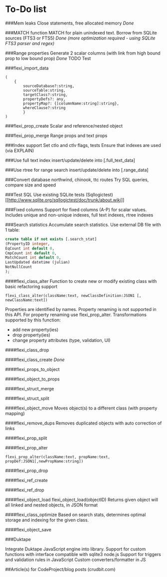 # To-Do list

###Mem leaks
Close statements, free allocated memory
*Done*

###MATCH function 
MATCH for plain unindexed text. Borrow from SQLite sources (FTS3 or FTS5)
*Done (more optimization required - using SQLite FTS3 parser and regex)*

###Range properties
Generate 2 scalar columns (with link from high bound prop to low bound prop)
*Done* TODO Test

###flexi_import_data

```
(
    {
        sourceDatabase?:string,
        sourceTable:string,
        targetClass?:string,
        propertyDefs?: any,
        propertyMap?: {[columnName:string]:string},
        whereClause?:string
        }
)
```


###flexi_prop_create
Scalar and reference/nested object

###flexi_prop_merge
Range props and text props

###Index support
Set ctlo and ctlv flags, tests
Ensure that indexes are used (via EXPLAIN)

###Use full text index
insert/update/delete into [.full_text_data]

###Use rtree for range search
insert/update/delete into [.range_data]

###Convert database
northwind, chinook, ttc routes
Try SQL queries, compare size and speed

###Test SQL 
Use existing SQLite tests (Sqllogictest) [[http://www.sqlite.org/sqllogictest/doc/trunk/about.wiki]]

###Fixed columns
Support for fixed columns (A-P) for scalar values. Includes unique and non-unique indexes,
full text indexes, rtree indexes
 
###Search statistics
Accumulate search statistics. Use external DB file with 1 table:
``` sql
create table if not exists [.search_stat] 
(PropertyID integer,
EqCount int default 0,
CmpCount int default 0,
MatchCount int default 0,
LastUpdated datetime (julian)
NotNullCount 
);
```

####flexi_class_alter
Function to create new or modify existing class with basic refactoring support

```
flexi_class_alter(className:text, newClassDefinition:JSON1 [, newClassName:text])
```
Properties are identified by names. Property renaming is not supported in this API.
For property renaming use flexi_prop_alter.
Transformations supported by this function:
- add new property(ies)
- drop property(ies)
- change property attributes (type, validation, UI)

####flexi_class_drop

####flexi_class_create
*Done*

####flexi_props_to_object

####flexi_object_to_props

####flexi_struct_merge

####flexi_struct_split

####flexi_object_move
Moves object(s) to a different class (with property mapping)

####flexi_remove_dups
Removes duplicated objects with auto correction of links
 
####flexi_prop_split
 
####flexi_prop_alter

```
flexi_prop_alter(className:text, propName:text, propDef:JSON1[,newPropName:string])
```

####flexi_prop_drop

####flexi_ref_create

####flexi_ref_drop

####flexi_object_load
flexi_object_load(objectID)
Returns given object will all linked and nested objects, in JSON format

####flexi_class_optimize
Based on search stats, determines optimal storage and indexing for the given class.

####flexi_object_save

###Duktape

Integrate Duktape JavaScript engine into library.
Support for custom functions with interface compatible with sqlite3 node.js
Support for triggers and validation rules in JavaScript
Custom converters/formatter in JS

##Article(s) for CodeProject/blog posts (crudbit.com)

